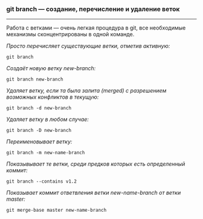### git branch — создание, перечисление и удаление веток
---

Работа с ветками — очень легкая процедура в git, все необходимые механизмы сконцентрированы в одной команде.

*Просто перечисляет существующие ветки, отметив активную:*
```
git branch
```

*Создаёт новую ветку new-branch:*
```
git branch new-branch
```

*Удаляет ветку, если та была залита (merged) с разрешением возможных конфликтов в текущую:*
```
git branch -d new-branch
```

*Удаляет ветку в любом случае:*
```
git branch -D new-branch
```

*Переименовывает ветку:*
```
git branch -m new-name-branch
```

*Показывывает те ветки, среди предков которых есть определенный коммит:*
```
git branch --contains v1.2
```

*Показывает коммит ответвления ветки new-name-branch от ветки master:*
```
git merge-base master new-name-branch
```